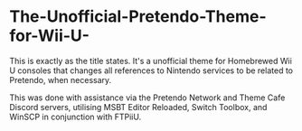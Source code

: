 # The-Unofficial-Pretendo-Theme-for-Wii-U-
This is exactly as the title states. It's a unofficial theme for Homebrewed Wii U consoles that changes all references to Nintendo services to be related to Pretendo, when necessary.

This was done with assistance via the Pretendo Network and Theme Cafe Discord servers, utilising MSBT Editor Reloaded, Switch Toolbox, and WinSCP in conjunction with FTPiiU.
